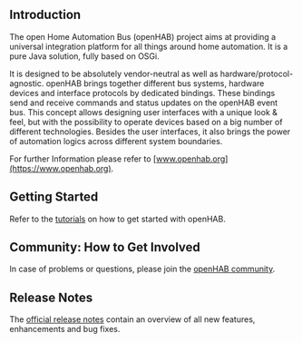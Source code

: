 ## Introduction

The open Home Automation Bus (openHAB) project aims at providing a universal integration platform for all things around home automation. It is a pure Java solution, fully based on OSGi.

It is designed to be absolutely vendor-neutral as well as hardware/protocol-agnostic. openHAB brings together different bus systems, hardware devices and interface protocols by dedicated bindings. These bindings send and receive commands and status updates on the openHAB event bus. This concept allows designing user interfaces with a unique look & feel, but with the possibility to operate devices based on a big number of different technologies. Besides the user interfaces, it also brings the power of automation logics across different system boundaries.

For further Information please refer to [www.openhab.org](https://www.openhab.org).

## Getting Started

Refer to the [tutorials](https://www.openhab.org/docs/tutorial/) on how to get started with openHAB.

## Community: How to Get Involved

In case of problems or questions, please join the [openHAB community](https://community.openhab.org).

## Release Notes

The [official release notes](https://github.com/openhab/openhab-distro/releases/tag/2.0.0) contain an overview of all new features, enhancements and bug fixes.

